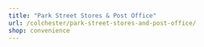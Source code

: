 ```yaml
---
title: "Park Street Stores & Post Office"
url: /colchester/park-street-stores-and-post-office/
shop: convenience
---
```

